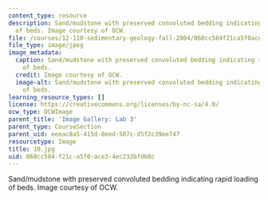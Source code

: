```yaml
---
content_type: resource
description: Sand/mudstone with preserved convoluted bedding indicating rapid loading
  of beds. Image courtesy of OCW.
file: /courses/12-110-sedimentary-geology-fall-2004/068cc584f21ca5f0ace34ec232bfd60c_10.jpg
file_type: image/jpeg
image_metadata:
  caption: Sand/mudstone with preserved convoluted bedding indicating rapid loading
    of beds.
  credit: Image courtesy of OCW.
  image-alt: Sand/mudstone with preserved convoluted bedding indicating rapid loading
    of beds.
learning_resource_types: []
license: https://creativecommons.org/licenses/by-nc-sa/4.0/
ocw_type: OCWImage
parent_title: 'Image Gallery: Lab 3'
parent_type: CourseSection
parent_uid: eeeac8a5-415d-8eed-507c-d5f2c39ee747
resourcetype: Image
title: 10.jpg
uid: 068cc584-f21c-a5f0-ace3-4ec232bfd60c
---
```

Sand/mudstone with preserved convoluted bedding indicating rapid loading of beds. Image courtesy of OCW.